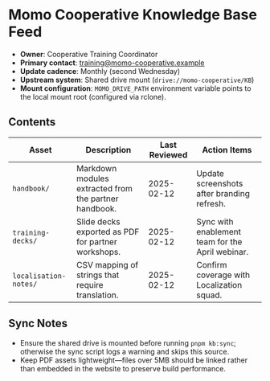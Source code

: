 # Momo Cooperative Knowledge Base Feed

- **Owner**: Cooperative Training Coordinator
- **Primary contact**: training@momo-cooperative.example
- **Update cadence**: Monthly (second Wednesday)
- **Upstream system**: Shared drive mount (`drive://momo-cooperative/KB`)
- **Mount configuration**: `MOMO_DRIVE_PATH` environment variable points to the
  local mount root (configured via rclone).

## Contents

| Asset                 | Description                                           | Last Reviewed | Action Items                                     |
| --------------------- | ----------------------------------------------------- | ------------- | ------------------------------------------------ |
| `handbook/`           | Markdown modules extracted from the partner handbook. | 2025-02-12    | Update screenshots after branding refresh.       |
| `training-decks/`     | Slide decks exported as PDF for partner workshops.    | 2025-02-12    | Sync with enablement team for the April webinar. |
| `localisation-notes/` | CSV mapping of strings that require translation.      | 2025-02-12    | Confirm coverage with Localization squad.        |

## Sync Notes

- Ensure the shared drive is mounted before running `pnpm kb:sync`; otherwise
  the sync script logs a warning and skips this source.
- Keep PDF assets lightweight—files over 5MB should be linked rather than
  embedded in the website to preserve build performance.

